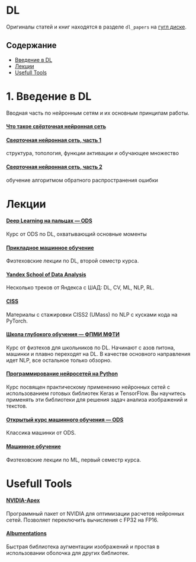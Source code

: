 # DL

Оригиналы статей и книг находятся в разделе ```dl_papers``` на [гугл диске](https://drive.google.com/drive/u/1/folders/1KuU9N9RAQjvAJnYnVIWo1lSk8Nejttjc).

## Содержание
* [Введение в DL](#overview)
* [Лекции](#lectures)
* [Usefull Tools](#tools)

# 1. Введение в DL <a class="anchor" id="overview"></a>

Вводная часть по нейронным сетям и их основным принципам работы.

#### [Что такое свёрточная нейронная сеть](https://habr.com/ru/post/309508/)

#### [Сверточная нейронная сеть, часть 1](https://habr.com/ru/post/348000/)

структура, топология, функции активации и обучающее множество

#### [Сверточная нейронная сеть, часть 2](https://habr.com/ru/post/348028/)

обучение алгоритмом обратного распространения ошибки

#### []()

#### []()

#### []()

#### []()

#### []()


# Лекции <a class="anchor" id="lectures"></a>

#### [Deep Learning на пальцах — ODS](https://dlcourse.ai/)

Курс от ODS по DL, охватывающий основные моменты 

#### [Прикладное машинное обучение](https://www.youtube.com/playlist?list=PL4_hYwCyhAvZeq93ssEUaR47xhvs7IhJM)

Физтеховские лекции по DL, второй семестр курса.

#### [Yandex School of Data Analysis](https://github.com/yandexdataschool)

Несколько треков от Яндекса с ШАД: DL, CV, ML, NLP, RL.

#### [CISS](https://github.com/text-machine-lab/ciss2_materials)

Материалы с стажировки CISS2 (UMass) по NLP с кусками кода на PyTorch.

#### [Школа глубокого обучения — ФПМИ МФТИ](https://www.dlschool.org/)

Курс от физтехов для школьников по DL. Начинают с азов питона, машинки и плавно переходят на DL. В качестве основного направления идет NLP, все остальное только обзорно.

#### [Программирование нейросетей на Python](https://www.asozykin.ru/courses/nnpython)

Курс посвящен практическому применению нейронных сетей с использованием готовых библиотек Keras и TensorFlow. Вы научитесь применять эти библиотеки для решения задач анализа изображений и текстов.

#### [Открытый курс машинного обучения — ODS](https://habr.com/ru/company/ods/blog/322626/)

Классика машинки от ODS.

#### [Машинное обучение](https://www.youtube.com/playlist?list=PL4_hYwCyhAvasRqzz4w562ce0esEwS0Mt)

Физтеховские лекции по ML, первый семестр курса.


# Usefull Tools <a class="anchor" id="tools"></a>

#### [NVIDIA-Apex](https://github.com/NVIDIA/apex)

Программный пакет от NVIDIA для оптимизации расчетов нейронных сетей. Позволяет переключить вычисления с FP32 на FP16.

#### [Albumentations](https://github.com/albu/albumentations)

Быстрая библиотека аугментации изображений и простая в использовании оболочка для других библиотек.
